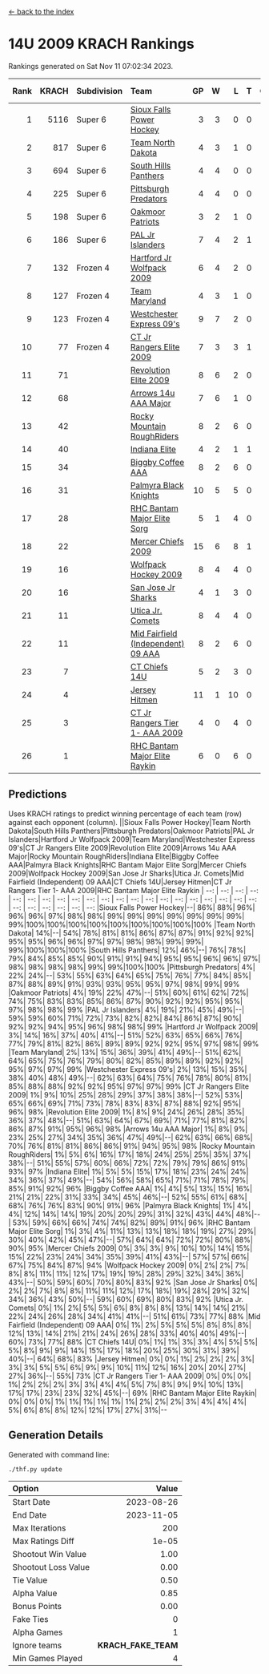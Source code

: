 [<- back to the index](readme.md)
# 14U 2009 KRACH Rankings
Rankings generated on Sat Nov 11 07:02:34 2023.

Rank|KRACH|Subdivision|Team|GP|W|L|T|OTW|OTL|SoS|Exp Wins|Win Diff
---:|---:|:---|:---|---:|---:|---:|---:|---:|---:|---:|---:|---:
1|5116|Super 6|[Sioux Falls Power Hockey](https://gamesheetstats.com/seasons/3664/teams/140999/schedule)|3|3|0|0|0|0|224|3.8|-0.0
2|817|Super 6|[Team North Dakota](https://gamesheetstats.com/seasons/3664/teams/141001/schedule)|4|3|1|0|0|0|1079|3.8|-0.0
3|694|Super 6|[South Hills Panthers](https://gamesheetstats.com/seasons/3664/teams/160166/schedule)|4|4|0|0|0|0|22|4.9|0.0
4|225|Super 6|[Pittsburgh Predators](https://gamesheetstats.com/seasons/3664/teams/140995/schedule)|4|4|0|0|0|0|7|4.9|0.0
5|198|Super 6|[Oakmoor Patriots](https://gamesheetstats.com/seasons/3664/teams/141002/schedule)|3|2|1|0|1|0|224|2.8|-0.0
6|186|Super 6|[PAL Jr Islanders](https://gamesheetstats.com/seasons/3664/teams/140990/schedule)|7|4|2|1|0|0|201|5.4|0.0
7|132|Frozen 4|[Hartford Jr Wolfpack 2009](https://gamesheetstats.com/seasons/3664/teams/140979/schedule)|6|4|2|0|0|0|82|4.9|0.0
8|127|Frozen 4|[Team Maryland](https://gamesheetstats.com/seasons/3664/teams/140998/schedule)|4|3|1|0|0|0|42|3.9|0.0
9|123|Frozen 4|[Westchester Express 09's](https://gamesheetstats.com/seasons/3664/teams/140992/schedule)|9|7|2|0|1|1|41|7.9|0.0
10|77|Frozen 4|[CT Jr Rangers Elite 2009](https://gamesheetstats.com/seasons/3664/teams/140980/schedule)|7|3|3|1|1|0|94|4.4|0.0
11|71||[Revolution Elite 2009](https://gamesheetstats.com/seasons/3664/teams/140996/schedule)|8|6|2|0|0|0|37|6.9|0.0
12|68||[Arrows 14u AAA Major](https://gamesheetstats.com/seasons/3664/teams/140993/schedule)|7|6|1|0|0|0|20|6.9|0.0
13|42||[Rocky Mountain RoughRiders](https://gamesheetstats.com/seasons/3664/teams/144346/schedule)|8|2|6|0|0|0|750|2.8|-0.0
14|40||[Indiana Elite](https://gamesheetstats.com/seasons/3664/teams/144344/schedule)|4|2|1|1|0|0|22|3.4|0.0
15|34||[Biggby Coffee AAA](https://gamesheetstats.com/seasons/3664/teams/144343/schedule)|8|2|6|0|0|1|795|2.8|-0.0
16|31||[Palmyra Black Knights](https://gamesheetstats.com/seasons/3664/teams/140997/schedule)|10|5|5|0|0|0|99|5.9|0.0
17|28||[RHC Bantam Major Elite Sorg](https://gamesheetstats.com/seasons/3664/teams/140985/schedule)|5|1|4|0|0|0|109|1.9|0.0
18|22||[Mercer Chiefs 2009](https://gamesheetstats.com/seasons/3664/teams/140987/schedule)|15|6|8|1|1|1|80|7.4|0.0
19|16||[Wolfpack Hockey 2009](https://gamesheetstats.com/seasons/3664/teams/140986/schedule)|8|4|4|0|0|1|37|4.9|0.0
20|16||[San Jose Jr Sharks](https://gamesheetstats.com/seasons/3664/teams/141003/schedule)|4|1|3|0|0|0|158|1.9|0.0
21|11||[Utica Jr. Comets](https://gamesheetstats.com/seasons/3664/teams/140994/schedule)|8|4|4|0|0|0|55|4.9|0.0
22|11||[Mid Fairfield (Independent) 09 AAA](https://gamesheetstats.com/seasons/3664/teams/140981/schedule)|8|2|6|0|0|0|45|2.9|0.0
23|7||[CT Chiefs 14U](https://gamesheetstats.com/seasons/3664/teams/140982/schedule)|5|2|3|0|0|0|26|2.9|0.0
24|4||[Jersey Hitmen](https://gamesheetstats.com/seasons/3664/teams/140988/schedule)|11|1|10|0|0|0|66|1.9|0.0
25|3||[CT Jr Rangers Tier 1- AAA 2009](https://gamesheetstats.com/seasons/3664/teams/140983/schedule)|4|0|4|0|0|0|34|0.9|0.0
26|1||[RHC Bantam Major Elite Raykin](https://gamesheetstats.com/seasons/3664/teams/140989/schedule)|6|0|6|0|0|0|26|0.9|0.0

## Predictions
Uses KRACH ratings to predict winning percentage of each team (row) against each opponent (column).
||Sioux Falls Power Hockey|Team North Dakota|South Hills Panthers|Pittsburgh Predators|Oakmoor Patriots|PAL Jr Islanders|Hartford Jr Wolfpack 2009|Team Maryland|Westchester Express 09's|CT Jr Rangers Elite 2009|Revolution Elite 2009|Arrows 14u AAA Major|Rocky Mountain RoughRiders|Indiana Elite|Biggby Coffee AAA|Palmyra Black Knights|RHC Bantam Major Elite Sorg|Mercer Chiefs 2009|Wolfpack Hockey 2009|San Jose Jr Sharks|Utica Jr. Comets|Mid Fairfield (Independent) 09 AAA|CT Chiefs 14U|Jersey Hitmen|CT Jr Rangers Tier 1- AAA 2009|RHC Bantam Major Elite Raykin
| --: | --: | --: | --: | --: | --: | --: | --: | --: | --: | --: | --: | --: | --: | --: | --: | --: | --: | --: | --: | --: | --: | --: | --: | --: | --: | --: 
|Sioux Falls Power Hockey|--| 86%| 88%| 96%| 96%| 96%| 97%| 98%| 98%| 99%| 99%| 99%| 99%| 99%| 99%| 99%| 99%|100%|100%|100%|100%|100%|100%|100%|100%|100%
|Team North Dakota| 14%|--| 54%| 78%| 81%| 81%| 86%| 87%| 87%| 91%| 92%| 92%| 95%| 95%| 96%| 96%| 97%| 97%| 98%| 98%| 99%| 99%| 99%|100%|100%|100%
|South Hills Panthers| 12%| 46%|--| 76%| 78%| 79%| 84%| 85%| 85%| 90%| 91%| 91%| 94%| 95%| 95%| 96%| 96%| 97%| 98%| 98%| 98%| 98%| 99%| 99%|100%|100%
|Pittsburgh Predators|  4%| 22%| 24%|--| 53%| 55%| 63%| 64%| 65%| 75%| 76%| 77%| 84%| 85%| 87%| 88%| 89%| 91%| 93%| 93%| 95%| 95%| 97%| 98%| 99%| 99%
|Oakmoor Patriots|  4%| 19%| 22%| 47%|--| 51%| 60%| 61%| 62%| 72%| 74%| 75%| 83%| 83%| 85%| 86%| 87%| 90%| 92%| 92%| 95%| 95%| 97%| 98%| 98%| 99%
|PAL Jr Islanders|  4%| 19%| 21%| 45%| 49%|--| 59%| 59%| 60%| 71%| 72%| 73%| 82%| 82%| 84%| 86%| 87%| 90%| 92%| 92%| 94%| 95%| 96%| 98%| 98%| 99%
|Hartford Jr Wolfpack 2009|  3%| 14%| 16%| 37%| 40%| 41%|--| 51%| 52%| 63%| 65%| 66%| 76%| 77%| 79%| 81%| 82%| 86%| 89%| 89%| 92%| 92%| 95%| 97%| 98%| 99%
|Team Maryland|  2%| 13%| 15%| 36%| 39%| 41%| 49%|--| 51%| 62%| 64%| 65%| 75%| 76%| 79%| 80%| 82%| 85%| 89%| 89%| 92%| 92%| 95%| 97%| 97%| 99%
|Westchester Express 09's|  2%| 13%| 15%| 35%| 38%| 40%| 48%| 49%|--| 62%| 63%| 64%| 75%| 76%| 78%| 80%| 81%| 85%| 88%| 88%| 92%| 92%| 95%| 97%| 97%| 99%
|CT Jr Rangers Elite 2009|  1%|  9%| 10%| 25%| 28%| 29%| 37%| 38%| 38%|--| 52%| 53%| 65%| 66%| 69%| 71%| 73%| 78%| 83%| 83%| 87%| 88%| 92%| 95%| 96%| 98%
|Revolution Elite 2009|  1%|  8%|  9%| 24%| 26%| 28%| 35%| 36%| 37%| 48%|--| 51%| 63%| 64%| 67%| 69%| 71%| 77%| 81%| 82%| 86%| 87%| 91%| 95%| 96%| 98%
|Arrows 14u AAA Major|  1%|  8%|  9%| 23%| 25%| 27%| 34%| 35%| 36%| 47%| 49%|--| 62%| 63%| 66%| 68%| 70%| 76%| 81%| 81%| 86%| 86%| 91%| 94%| 95%| 98%
|Rocky Mountain RoughRiders|  1%|  5%|  6%| 16%| 17%| 18%| 24%| 25%| 25%| 35%| 37%| 38%|--| 51%| 55%| 57%| 60%| 66%| 72%| 72%| 79%| 79%| 86%| 91%| 93%| 97%
|Indiana Elite|  1%|  5%|  5%| 15%| 17%| 18%| 23%| 24%| 24%| 34%| 36%| 37%| 49%|--| 54%| 56%| 58%| 65%| 71%| 71%| 78%| 79%| 85%| 91%| 92%| 96%
|Biggby Coffee AAA|  1%|  4%|  5%| 13%| 15%| 16%| 21%| 21%| 22%| 31%| 33%| 34%| 45%| 46%|--| 52%| 55%| 61%| 68%| 68%| 76%| 76%| 83%| 90%| 91%| 96%
|Palmyra Black Knights|  1%|  4%|  4%| 12%| 14%| 14%| 19%| 20%| 20%| 29%| 31%| 32%| 43%| 44%| 48%|--| 53%| 59%| 66%| 66%| 74%| 74%| 82%| 89%| 91%| 96%
|RHC Bantam Major Elite Sorg|  1%|  3%|  4%| 11%| 13%| 13%| 18%| 18%| 19%| 27%| 29%| 30%| 40%| 42%| 45%| 47%|--| 57%| 64%| 64%| 72%| 72%| 80%| 88%| 90%| 95%
|Mercer Chiefs 2009|  0%|  3%|  3%|  9%| 10%| 10%| 14%| 15%| 15%| 22%| 23%| 24%| 34%| 35%| 39%| 41%| 43%|--| 57%| 57%| 66%| 67%| 75%| 84%| 87%| 94%
|Wolfpack Hockey 2009|  0%|  2%|  2%|  7%|  8%|  8%| 11%| 11%| 12%| 17%| 19%| 19%| 28%| 29%| 32%| 34%| 36%| 43%|--| 50%| 59%| 60%| 70%| 80%| 83%| 92%
|San Jose Jr Sharks|  0%|  2%|  2%|  7%|  8%|  8%| 11%| 11%| 12%| 17%| 18%| 19%| 28%| 29%| 32%| 34%| 36%| 43%| 50%|--| 59%| 60%| 69%| 80%| 83%| 92%
|Utica Jr. Comets|  0%|  1%|  2%|  5%|  5%|  6%|  8%|  8%|  8%| 13%| 14%| 14%| 21%| 22%| 24%| 26%| 28%| 34%| 41%| 41%|--| 51%| 61%| 73%| 77%| 88%
|Mid Fairfield (Independent) 09 AAA|  0%|  1%|  2%|  5%|  5%|  5%|  8%|  8%|  8%| 12%| 13%| 14%| 21%| 21%| 24%| 26%| 28%| 33%| 40%| 40%| 49%|--| 60%| 73%| 77%| 88%
|CT Chiefs 14U|  0%|  1%|  1%|  3%|  3%|  4%|  5%|  5%|  5%|  8%|  9%|  9%| 14%| 15%| 17%| 18%| 20%| 25%| 30%| 31%| 39%| 40%|--| 64%| 68%| 83%
|Jersey Hitmen|  0%|  0%|  1%|  2%|  2%|  2%|  3%|  3%|  3%|  5%|  5%|  6%|  9%|  9%| 10%| 11%| 12%| 16%| 20%| 20%| 27%| 27%| 36%|--| 55%| 73%
|CT Jr Rangers Tier 1- AAA 2009|  0%|  0%|  0%|  1%|  2%|  2%|  2%|  3%|  3%|  4%|  4%|  5%|  7%|  8%|  9%|  9%| 10%| 13%| 17%| 17%| 23%| 23%| 32%| 45%|--| 69%
|RHC Bantam Major Elite Raykin|  0%|  0%|  0%|  1%|  1%|  1%|  1%|  1%|  1%|  2%|  2%|  2%|  3%|  4%|  4%|  4%|  5%|  6%|  8%|  8%| 12%| 12%| 17%| 27%| 31%|--

## Generation Details

Generated with command line:
```
./thf.py update
```

| Option | Value |
| :----- | ----: |
| Start Date | 2023-08-26 |
| End Date | 2023-11-05 |
| Max Iterations | 200 |
| Max Ratings Diff | 1e-05 |
| Shootout Win Value | 1.00 |
| Shootout Loss Value | 0.00 |
| Tie Value | 0.50 |
| Alpha Value | 0.85 |
| Bonus Points | 0.00 |
| Fake Ties | 0 |
| Alpha Games | 1 |
| Ignore teams | __KRACH_FAKE_TEAM__ |
| Min Games Played | 4 |

